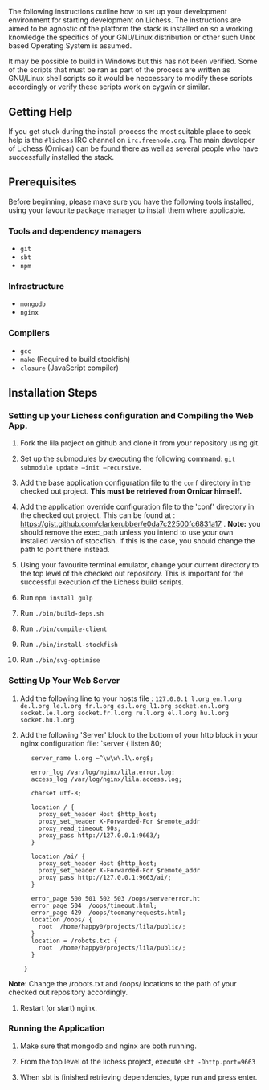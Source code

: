 The following instructions outline how to set up your development environment for starting development on Lichess. The instructions are aimed to be agnostic of the platform the stack is installed on so a working knowledge the specifics of your GNU/Linux distribution or other such Unix based Operating System is assumed. 

It may be possible to build in Windows but this has not been verified. Some of the scripts that must be ran as part of the process are written as GNU/Linux shell scripts so it would be neccessary to modify these scripts accordingly or verify these scripts work on cygwin or similar.

## Getting Help
If you get stuck during the install process the most suitable place to seek help is the `#lichess` IRC channel on `irc.freenode.org`. The main developer of Lichess (Ornicar) can be found there as well as several people who have successfully installed the stack.

## Prerequisites

Before beginning, please make sure you have the following tools installed, using your favourite package manager to install them where applicable.

### Tools and dependency managers
* `git`
* `sbt`
* `npm`

### Infrastructure
* `mongodb`
* `nginx`

### Compilers
* `gcc` 
* `make` (Required to build stockfish)
* `closure` (JavaScript compiler)

## Installation Steps
### Setting up your Lichess configuration and Compiling the Web App.
1. Fork the lila project on github and clone it from your repository using git.

1. Set up the submodules by executing the following command: `git submodule update –init –recursive`.

1. Add the base application configuration file to the `conf` directory in the checked out project. **This must be retrieved from Ornicar himself.**

1. Add the application override configuration file to the 'conf' directory in the checked out project. This can be found at : https://gist.github.com/clarkerubber/e0da7c22500fc6831a17 . **Note:** you should remove the exec_path unless you intend to use your own installed version of stockfish. If this is the case, you should change the path to point there instead.

1. Using your favourite terminal emulator, change your current directory to the top level of the checked out repository. This is important for the successful execution of the Lichess build scripts.

1. Run `npm install gulp`

1. Run `./bin/build-deps.sh`

1. Run `./bin/compile-client`

1. Run `./bin/install-stockfish`

1. Run `./bin/svg-optimise`

### Setting Up Your Web Server

1. Add the following line to your hosts file :
`127.0.0.1 l.org en.l.org de.l.org le.l.org fr.l.org es.l.org l1.org socket.en.l.org socket.le.l.org socket.fr.l.org ru.l.org el.l.org hu.l.org socket.hu.l.org`

1. Add the following 'Server' block to the bottom of your http block in your nginx configuration file: 
`server {
          listen 80;

          server_name l.org ~^\w\w\.l\.org$;

          error_log /var/log/nginx/lila.error.log;
          access_log /var/log/nginx/lila.access.log;

          charset utf-8;

          location / {
            proxy_set_header Host $http_host;
            proxy_set_header X-Forwarded-For $remote_addr
            proxy_read_timeout 90s;
            proxy_pass http://127.0.0.1:9663/;
          }

          location /ai/ {
            proxy_set_header Host $http_host;
            proxy_set_header X-Forwarded-For $remote_addr
            proxy_pass http://127.0.0.1:9663/ai/;
          }

          error_page 500 501 502 503 /oops/servererror.ht
          error_page 504  /oops/timeout.html;
          error_page 429  /oops/toomanyrequests.html;
          location /oops/ {
            root  /home/happy0/projects/lila/public/;
          }
          location = /robots.txt {
            root  /home/happy0/projects/lila/public/;
          }

        }

**Note**: Change the /robots.txt and /oops/ locations to the path of your checked out repository accordingly.

1. Restart (or start) nginx.

### Running the Application

1. Make sure that mongodb and nginx are both running.

1. From the top level of the lichess project, execute `sbt -Dhttp.port=9663`

1. When sbt is finished retrieving dependencies, type `run` and press enter.
 
